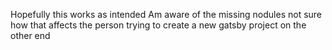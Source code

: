 Hopefully this works as intended
Am aware of the missing nodules not sure how that affects the person trying to create a new gatsby project on the other end